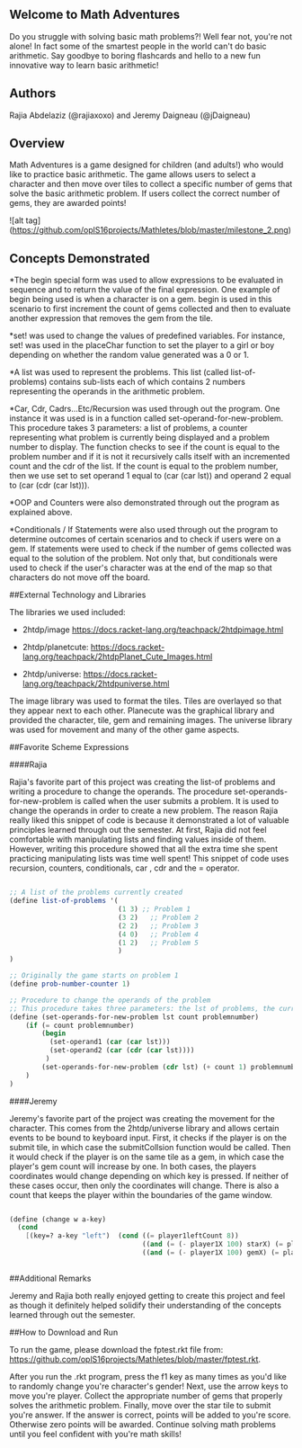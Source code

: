## Welcome to Math Adventures

Do you struggle with solving basic math problems?! Well fear not, you're not alone! In fact some of the smartest people in the world can't do basic arithmetic. Say goodbye to boring flashcards and hello to a new fun innovative way to learn basic arithmetic!

## Authors

Rajia Abdelaziz (@rajiaxoxo) 
            and 
Jeremy Daigneau (@jDaigneau)
   
## Overview

Math Adventures is a game designed for children (and adults!) who would like to practice basic arithmetic. The game allows users to select a character and then move over tiles to collect a specific number of gems that solve the basic arithmetic problem. If users collect the correct number of gems, they are awarded points!


![alt tag] (https://github.com/oplS16projects/Mathletes/blob/master/milestone_2.png)

## Concepts Demonstrated

*The begin special form was used to allow expressions to be evaluated in sequence and to return the value of the final expression. One example of begin being used is when a character is on a gem. begin is used in this scenario to first increment the count of gems collected and then to evaluate another expression that removes the gem from the tile.  

*set! was used to change the values of predefined variables. For instance, set! was used in the placeChar function to set the player to a girl or boy depending on whether the random value generated was a 0 or 1. 

*A list was used to represent the problems. This list (called list-of-problems) contains sub-lists each of which contains 2 numbers representing the operands in the arithmetic problem.

*Car, Cdr, Cadrs...Etc/Recursion was used through out the program. One instance it was used is in a function called set-operand-for-new-problem. This procedure takes 3 parameters: a list of problems, a counter representing what problem is currently being displayed and a problem number to display. The function checks to see if the count is equal to the problem number and if it is not it recursively calls itself with an incremented count and the cdr of the list. If the count is equal to the problem number, then we use set to set operand 1 equal to (car (car lst)) and operand 2 equal to (car (cdr (car lst))).   

*OOP and Counters were also demonstrated through out the program as explained above. 

*Conditionals / If Statements were also used through out the program to determine outcomes of certain scenarios and to check if users were on a gem. If statements were used to check if the number of gems collected was equal to the solution of the problem. Not only that, but conditionals were used to check if the user's character was at the end of the map so that characters do not move off the board. 
 
##External Technology and Libraries

The libraries we used included:
 
  * 2htdp/image         https://docs.racket-lang.org/teachpack/2htdpimage.html
  
  * 2htdp/planetcute:   https://docs.racket-lang.org/teachpack/2htdpPlanet_Cute_Images.html

  * 2htdp/universe:     https://docs.racket-lang.org/teachpack/2htdpuniverse.html


The image library was used to format the tiles. Tiles are overlayed so that they appear next to each other. Planecute was the graphical library and provided the character, tile, gem and remaining images. The universe library was used for movement and many of the other game aspects.   

##Favorite Scheme Expressions

####Rajia 

Rajia's favorite part of this project was creating the list-of problems and writing a procedure to change the operands. The procedure set-operands-for-new-problem is called when the user submits a problem. It is used to change the operands in order to create a new problem. The reason Rajia really liked this snippet of code is because it demonstrated a lot of valuable principles learned through out the semester. At first, Rajia did not feel comfortable with manipulating lists and finding values inside of them. However, writing this procedure showed that all the extra time she spent practicing manipulating lists was time well spent! This snippet of code uses recursion, counters, conditionals, car , cdr and the = operator. 

```scheme

;; A list of the problems currently created
(define list-of-problems '(
                           (1 3) ;; Problem 1
                           (3 2)   ;; Problem 2
                           (2 2)   ;; Problem 3
                           (4 0)   ;; Problem 4
                           (1 2)   ;; Problem 5
                           )
)

;; Originally the game starts on problem 1
(define prob-number-counter 1)

;; Procedure to change the operands of the problem
;; This procedure takes three parameters: the lst of problems, the current problem counter, and the problem number to be displayed 
(define (set-operands-for-new-problem lst count problemnumber)
    (if (= count problemnumber) 
        (begin
          (set-operand1 (car (car lst)))
          (set-operand2 (car (cdr (car lst))))
         )
        (set-operands-for-new-problem (cdr lst) (+ count 1) problemnumber)
    )
)
```

####Jeremy

Jeremy's favorite part of the project was creating the movement for the character. This comes from the 2htdp/universe library and allows certain events to be bound to keyboard input. First, it checks if the player is on the submit tile, in which case the submitCollsion function would be called. Then it would check if the player is on the same tile as a gem, in which case the player's gem count will increase by one. In both cases, the players coordinates would change depending on which key is pressed. If neither of these cases occur, then only the coordinates will change. There is also a count that keeps the player within the boundaries of the game window.
```scheme

(define (change w a-key) 
  (cond
    [(key=? a-key "left")  (cond ((= player1leftCount 8))
                                 ((and (= (- player1X 100) starX) (= player1Y starY)) (begin (set! player1rightCount (- player1rightCount 1)) (set! player1leftCount (+ player1leftCount 1)) (set! player1X (- player1X 100)) )(submitCollision))
                                 ((and (= (- player1X 100) gemX) (= player1Y gemY))(begin (set! gemCount (+ gemCount 1)) (set! gemX  -500) (set! gemY -500) (set! player1rightCount (- player1rightCount 1)) (set! player1leftCount (+ player1leftCount 1)) (set! player1X (- player1X 100)) ))...
                                
```

##Additional Remarks

Jeremy and Rajia both really enjoyed getting to create this project and feel as though it definitely helped solidify their understanding of the concepts learned through out the semester. 

##How to Download and Run

To run the game, please download the fptest.rkt file from: https://github.com/oplS16projects/Mathletes/blob/master/fptest.rkt. 

After you run the .rkt program, press the f1 key as many times as you'd like to randomly change you're character's gender! Next, use the arrow keys to move you're player. Collect the appropriate number of gems that properly solves the arithmetic problem. Finally, move over the star tile to submit you're answer. If the answer is correct, points will be added to you're score. Otherwise zero points will be awarded. Continue solving math problems until you feel confident with you're math skills!
